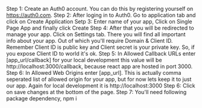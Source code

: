 Step 1: Create an Auth0 account. You can do this by registering yourself on https://auth0.com.
Step 2: After loging in to Auth0. Go to application tab and click on Create Application
Setp 3: Enter name of your app, Click on Single Page App and finally click Create
Step 4: After that you will be redirected to manage your app. Click on Settings tab. There you will find all important info about your app. Out of which you'll require Domain & Client ID. Remember Client ID is public key and Client secret is your private key. So, if you expose Client ID to world it's ok.
Step 5: In Allowed Callback URLs enter [app_url/callback] for your local development this value will be http://localhost:3000/callback, because react app are hosted in port 3000.
Step 6: In Allowed Web Origins enter [app_url]. This is actually comma seperated list of allowed origin for your app, but for now lets keep it to just our app. Again for local development it is http://localhost:3000
Step 6: Click on save changes at the bottom of the page.
Step 7: You'll need following package dependency,
npm i
